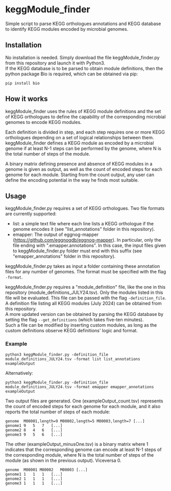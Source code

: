 # keggModule_finder
Simple script to parse KEGG orthologues annotations and KEGG database to identify KEGG modules encoded by microbial genomes.
## Installation
No installation is needed. Simply download the file keggModule_finder.py from this repository and launch it with Python3.  
If the KEGG database is to be parsed to obtain module definitions, then the python package Bio is required, which can be obtained via pip:
```
pip install bio
```
## How it works
keggModule_finder uses the rules of KEGG module definitions and the set of KEGG orthologues to define the capability of the corresponding microbial genomes to encode KEGG modules.

Each definition is divided in step, and each step requires one or more KEGG orthologues depending on a set of logical relationships between them. keggModule_finder defines a KEGG module as encoded by a microbial genome if at least N-1 steps can be performed by the genome, where N is the total number of steps of the module.  

A binary matrix defining presence and absence of KEGG modules in a genome is given as output, as well as the count of encoded steps for each genome for each module.
Starting from the count output, any user can define the encoding potential in the way he finds most suitable.
## Usage
keggModule_finder.py requires a set of KEGG orthologues. Two file formats are currently supported:  
- list: a simple text file where each line lists a KEGG orthologue if the genome encodes it (see "list_annotations" folder in this repository).
- emapper: The output of eggnog-mapper (https://github.com/eggnogdb/eggnog-mapper). In particular, only the file ending with ".emapper.annotations". In this case, the input files given to keggModule_finder.py folder must end with this suffix (see "emapper_annotations" folder in this repository).

keggModule_finder.py takes as input a folder containing these annotation files for any number of genomes. The format must be specified with the flag ```-format```.

keggModule_finder.py requires a "module_definition" file, like the one in this repository (module_definitions_JULY24.tsv). Only the modules listed in this file will be evaluated. This file can be passed with the flag ```-definition_file```. A definition file listing all KEGG modules (July 2024) can be obtained from this repository.   
A more updated version can be obtained by parsing the KEGG database by setting the flag ```--get_definitions``` (which takes five-ten minutes).  
Such a file can be modified by inserting custom modules, as long as the custom definitions observe KEGG definitions' logic and format.
### Example
```
python3 keggModule_finder.py -definition_file module_definitions_JULY24.tsv -format list list_annotations exampleOutput 
```
Alternatively:
```
python3 keggModule_finder.py -definition_file module_definitions_JULY24.tsv -format emapper emapper_annotations exampleOutput 
```
Two output files are generated. One (exampleOutput_count.tsv) represents the count of encoded steps for each genome for each module, and it also reports the total number of steps of each module:
```
genome	M00001,length=9	M00002,length=5	M00003,length=7 [...]
genome1	9	5	7   [...]
genome2	8	4	6   [...]
genome3	9	5	6   [...]
```
The other (exampleOutput_minusOne.tsv) is a binary matrix where 1 indicates that the corresponding genome can encode at least N-1 steps of the corresponding module, where N is the total number of steps of the module (as shown in the previous output). Viceversa 0.
```
genome	M00001 M00002	M00003 [...]
genome1	1	1	1   [...]
genome2	1	1	1   [...]
genome3	1	1	1   [...]
```
